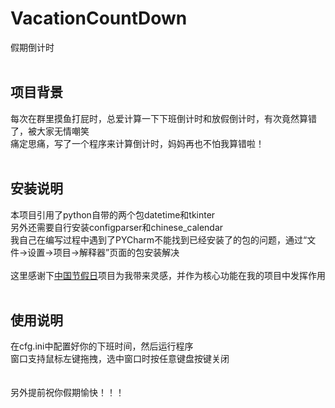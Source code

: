 # VacationCountDown
假期倒计时<br><br>
## 项目背景
每次在群里摸鱼打屁时，总爱计算一下下班倒计时和放假倒计时，有次竟然算错了，被大家无情嘲笑<br>
痛定思痛，写了一个程序来计算倒计时，妈妈再也不怕我算错啦！<br><br>
## 安装说明
本项目引用了python自带的两个包datetime和tkinter<br>
另外还需要自行安装configparser和chinese_calendar<br>
我自己在编写过程中遇到了PYCharm不能找到已经安装了的包的问题，通过“文件->设置->项目->解释器”页面的包安装解决<br><br>
这里感谢下[中国节假日](https://github.com/LKI/chinese-calendar)项目为我带来灵感，并作为核心功能在我的项目中发挥作用<br><br>
## 使用说明
在cfg.ini中配置好你的下班时间，然后运行程序<br>
窗口支持鼠标左键拖拽，选中窗口时按任意键盘按键关闭<br><br><br>
另外提前祝你假期愉快！！！
